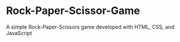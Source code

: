 # Rock-Paper-Scissor-Game
A simple Rock-Paper-Scissors game developed with HTML, CSS, and JavaScript
